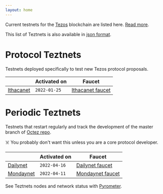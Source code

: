 ```yaml
---
layout: home
---
```


Current testnets for the [Tezos](https://tezos.com) blockchain are listed here. [Read more](about/).

This list of Teztnets is also available in [json format](https://teztnets.xyz/teztnets.json).

# Protocol Teztnets

Testnets deployed specifically to test new Tezos protocol proposals.

| | Activated on | Faucet |
|-------|---------------------|--|
| [Ithacanet](/ithacanet-about) | `2022-01-25` | [Ithacanet faucet](https://teztnets.xyz/ithacanet-faucet) |



# Periodic Teztnets

Testnets that restart regularly and track the development of the master branch of [Octez repo](https://gitlab.com/tezos/tezos/).
 
☠️ You probably don't want this unless you are a core protocol developer.

| | Activated on | Faucet |
|-------|---------------------|--|
| [Dailynet](/dailynet-about) | `2022-04-16` | [Dailynet faucet](https://teztnets.xyz/dailynet-2022-04-16-faucet) |
| [Mondaynet](/mondaynet-about) | `2022-04-11` | [Mondaynet faucet](https://teztnets.xyz/mondaynet-2022-04-11-faucet) |




See Teztnets nodes and network status with [Pyrometer](https://pyrometer.teztnets.xyz).
